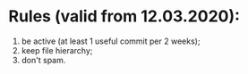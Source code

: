# Rules (valid from 12.03.2020):
1. be active (at least 1 useful commit per 2 weeks);
2. keep file hierarchy;
3. don't spam.
